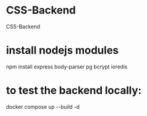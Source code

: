 # CSS-Backend
CSS-Backend

# install nodejs modules

npm install express body-parser pg bcrypt ioredis

# to test the backend locally:

docker compose up --build -d

